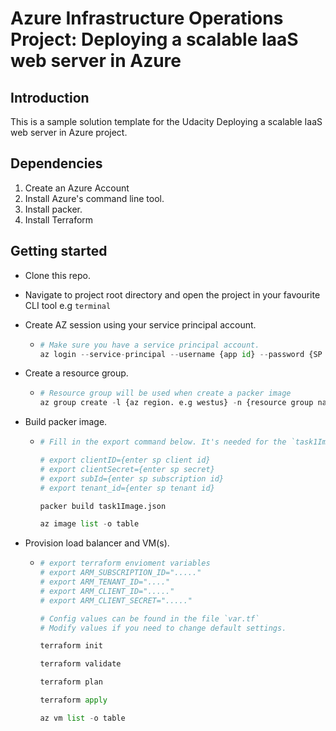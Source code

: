 # Azure Infrastructure Operations Project: Deploying a scalable IaaS web server in Azure

## Introduction

This is a sample solution template for the Udacity Deploying a scalable IaaS web server in Azure project.

## Dependencies

1. Create an Azure Account
2. Install Azure's command line tool.
3. Install packer.
4. Install Terraform

## Getting started

- Clone this repo.

- Navigate to project root directory and open the project in your favourite CLI tool e.g `terminal`

- Create AZ session using your service principal account.

  - ```python
    # Make sure you have a service principal account.
    az login --service-principal --username {app id} --password {SP secret} --tenant {tenantID}
    ```

- Create a resource group.

  - ```python
    # Resource group will be used when create a packer image
    az group create -l {az region. e.g westus} -n {resource group name}
    ```

- Build packer image.

  - ```python
    # Fill in the export command below. It's needed for the `task1Image.json` template.

    # export clientID={enter sp client id}
    # export clientSecret={enter sp secret}
    # export subId={enter sp subscription id}
    # export tenant_id={enter sp tenant id}

    packer build task1Image.json

    az image list -o table
    ```

- Provision load balancer and VM(s).

  - ```python
    # export terraform envioment variables
    # export ARM_SUBSCRIPTION_ID="....."
    # export ARM_TENANT_ID="...."
    # export ARM_CLIENT_ID="....."
    # export ARM_CLIENT_SECRET="....."

    # Config values can be found in the file `var.tf`
    # Modify values if you need to change default settings.

    terraform init

    terraform validate

    terraform plan

    terraform apply

    az vm list -o table
    ```
